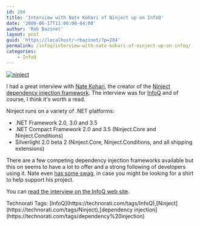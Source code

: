 ```yaml
---
id: 284
title: 'Interview with Nate Kohari of Ninject up on InfoQ'
date: '2008-06-17T11:06:00-04:00'
author: 'Rob Bazinet'
layout: post
guid: 'https://localhost/~rbazinet/?p=284'
permalink: /infoq/interview-with-nate-kohari-of-ninject-up-on-infoq/
categories:
    - InfoQ
---
```


[![ninject](https://www.accidentaltechnologist.com/files/media/image/WindowsLiveWriter/MyInterviewwithNateKohariofNinjectuponIn_142C5/ninject_3.png)](https://ninject.org/)

I had a great interview with [Nate Kohari](https://kohari.org/), the creator of the [Ninject dependency injection framework](https://ninject.org/). The interview was for [InfoQ](https://www.infoq.com) and of course, I think it's worth a read.

Ninject runs on a variety of .NET platforms:

- .NET Framework 2.0, 3.0 and 3.5
- .NET Compact Framework 2.0 and 3.5 (Ninject.Core and Ninject.Conditions)
- Silverlight 2.0 beta 2 (Ninject.Core, Ninject.Conditions, and all shipping extensions)

There are a few competing dependency injection frameworks available but this on seems to have a lot to offer and a strong following of developers using it. Nate even [has some swag](https://ninject.org/store), in case you might be looking for a shirt to help support his project.

You can [read the interview on the InfoQ web site](https://www.infoq.com/articles/ninject10-released).

<div class="wlWriterSmartContent" id="scid:0767317B-992E-4b12-91E0-4F059A8CECA8:86145011-0f46-4ae5-a14d-971dbe990cec" style="margin: 0px; padding: 0px; display: inline;">Technorati Tags: [InfoQ](https://technorati.com/tags/InfoQ),[Ninject](https://technorati.com/tags/Ninject),[dependency injection](https://technorati.com/tags/dependency%20injection)</div>